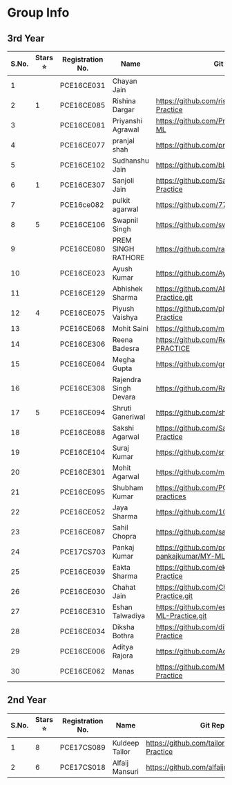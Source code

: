 # Group Info

## 3rd Year
| S.No. | Stars :star: | Registration No. | Name | Git Repo Link |
|-------|-------|------------------|------|---------------|
| 1 | | PCE16CE031 | Chayan Jain ||
| 2 | 1 | PCE16CE085 | Rishina Dargar | https://github.com/rishinadargar/My-ML-Practice |
| 3 | | PCE16CE081 | Priyanshi Agrawal | https://github.com/Priyanshi641/My-Practice-ML |
| 4 | | PCE16CE077 | pranjal shah | https://github.com/pranjal218/MyMLPractice.git |
| 5 | | PCE16CE102 | Sudhanshu Jain | https://github.com/blacksag/My-ML-Practice.git |
| 6 | 1 | PCE16CE307 | Sanjoli Jain | https://github.com/Sanjolijain04/My-ML-Practice |
| 7 | | PCE16ce082 | pulkit agarwal |https://github.com/7790p/assingment|
| 8 | 5 | PCE16CE106 | Swapnil Singh | https://github.com/swapnil2306/my_ML_practice |
| 9 | | PCE16CE080 | PREM SINGH RATHORE |https://github.com/rathoreprem/MYMLPRACTICE|
| 10 | | PCE16CE023 | Ayush Kumar | https://github.com/Ayushkr99/My-Ml-Practice |
| 11 | | PCE16CE129 | Abhishek Sharma | https://github.com/Abhi2819sharma/MY-ML-Practice.git |
| 12 | 4 | PCE16CE075 | Piyush Vaishya |https://github.com/piyushvaishya/My-ML-Practice |
| 13 | | PCE16CE068 | Mohit Saini | https://github.com/mohit8201/My-ML-Practice |
| 14 | | PCE16CE306 |Reena Badesra| https://github.com/Reena239/MY-ML-PRACTICE |
| 15 | | PCE16CE064 | Megha Gupta | https://github.com/gmegha12/My-ML-practice |
| 16 | | PCE16CE308 | Rajendra Singh Devara | https://github.com/Rajendra14/My-ML-Practice |
| 17 | 5 | PCE16CE094 | Shruti Ganeriwal | https://github.com/shruti224/MyMLPractice |
| 18 | | PCE16CE088 | Sakshi Agarwal |https://github.com/Sakshi-Agarwal/My-ML-Practice |
| 19 | | PCE16CE104 | Suraj Kumar | https://github.com/srj789/My-Ml-Practice |
| 20 | | PCE16CE301 | Mohit Agarwal | https://github.com/manumohit/My-ML-Practice  |
| 21 | | PCE16CE095 | Shubham Kumar | https://github.com/PCE16CE095/My-ML-practices |
| 22 | | PCE16CE052 | Jaya Sharma | https://github.com/10-jaya/my-ML-project |
| 23 | | PCE16CE087 | Sahil Chopra | https://github.com/sahilcbm/MY-ML-Practicee |
| 24 | | PCE17CS703 | Pankaj Kumar | https://github.com/pce17cs703-pankajkumar/MY-ML-Practice |
| 25 | | PCE16CE039 | Eakta Sharma | https://github.com/ekta-sharma19/MY_ML-Practice |
| 26 | | PCE16CE030 | Chahat Jain | https://github.com/Chahat1996/MY-ML-Practice.git |
| 27 | | PCE16CE310 | Eshan Talwadiya | https://github.com/eshantalwadiya12345/My-ML-Practice.git |
| 28 | | PCE16CE034 | Diksha Bothra | https://github.com/dikshabothra/My-ML-Practice |
| 29 | | PCE16CE006 | Aditya Rajora | https://github.com/Adityarajora/MYMLPractice |
| 30 | | PCE16CE062 | Manas | https://github.com/Manaskashyap/My-ML-Practice |

## 2nd Year

| S.No. | Stars :star: | Registration No. | Name | Git Repo Link |
|-------|-------|------------------|------|---------------|
| 1 | 8 | PCE17CS089 | Kuldeep Tailor | https://github.com/tailorkuldeep/My-ML-Practice |
| 2 | 6 | PCE17CS018 | Alfaij Mansuri | https://github.com/alfaijmansuri/MyMLpractice |
